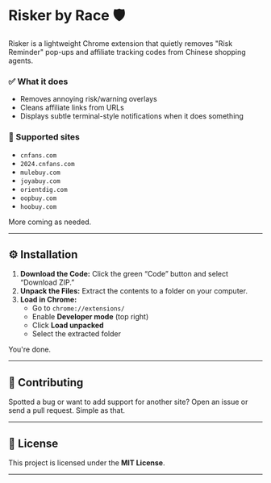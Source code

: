 # Risker by Race 🛡️

Risker is a lightweight Chrome extension that quietly removes "Risk Reminder" pop-ups and affiliate tracking codes from Chinese shopping agents.

### ✅ What it does
- Removes annoying risk/warning overlays  
- Cleans affiliate links from URLs  
- Displays subtle terminal-style notifications when it does something

### 🧠 Supported sites
- `cnfans.com`  
- `2024.cnfans.com`  
- `mulebuy.com`  
- `joyabuy.com`  
- `orientdig.com`  
- `oopbuy.com`  
- `hoobuy.com`

More coming as needed.

---

## ⚙️ Installation

1. **Download the Code:** Click the green “Code” button and select “Download ZIP.”
2. **Unpack the Files:** Extract the contents to a folder on your computer.
3. **Load in Chrome:**
   - Go to `chrome://extensions/`
   - Enable **Developer mode** (top right)
   - Click **Load unpacked**
   - Select the extracted folder

You're done.

---

## 🤝 Contributing

Spotted a bug or want to add support for another site? Open an issue or send a pull request. Simple as that.

---

## 📜 License

This project is licensed under the **MIT License**.

---
